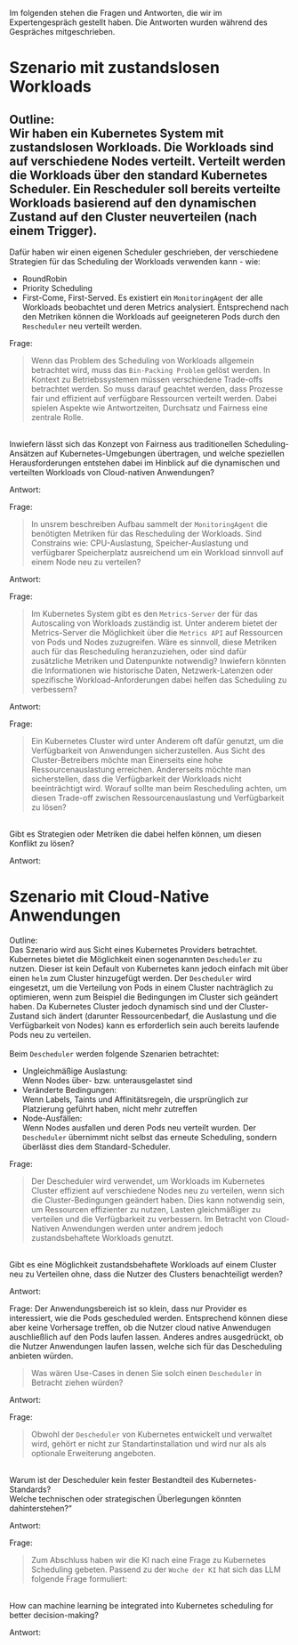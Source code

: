 Im folgenden stehen die Fragen und Antworten, die wir im Expertengespräch gestellt haben. 
Die Antworten wurden während des Gespräches mitgeschrieben. 

# Szenario mit zustandslosen Workloads

Outline:<br>
Wir haben ein Kubernetes System mit zustandslosen Workloads. 
Die Workloads sind auf verschiedene Nodes verteilt. 
Verteilt werden die Workloads über den standard Kubernetes Scheduler. 
Ein Rescheduler soll bereits verteilte Workloads basierend auf den dynamischen Zustand auf den Cluster neuverteilen (nach einem Trigger).
---
Dafür haben wir einen eigenen Scheduler geschrieben, 
der verschiedene Strategien für das Scheduling der Workloads verwenden kann - wie:<br>
- RoundRobin 
- Priority Scheduling
- First-Come, First-Served.
Es existiert ein `MonitoringAgent` der alle Workloads beobachtet und deren Metrics analysiert. 
Entsprechend nach den Metriken können die Workloads auf geeigneteren Pods durch den `Rescheduler` neu verteilt werden. 


Frage:
> Wenn das Problem des Scheduling von Workloads allgemein betrachtet wird, muss das `Bin-Packing Problem` gelöst werden. 
In Kontext zu Betriebssystemen müssen verschiedene Trade-offs betrachtet werden. 
So muss darauf geachtet werden, 
dass Prozesse fair und effizient auf verfügbare Ressourcen verteilt werden. 
Dabei spielen Aspekte wie Antwortzeiten, 
Durchsatz und Fairness eine zentrale Rolle. 
<br>
Inwiefern lässt sich das Konzept von Fairness aus traditionellen Scheduling-Ansätzen auf Kubernetes-Umgebungen übertragen, und 
welche speziellen Herausforderungen entstehen dabei im Hinblick auf die dynamischen und 
verteilten Workloads von Cloud-nativen Anwendungen?


Antwort:


Frage:
> In unsrem beschreiben Aufbau sammelt der `MonitoringAgent` die benötigten Metriken für das Rescheduling der Workloads. 
Sind Constrains wie: CPU-Auslastung, Speicher-Auslastung und verfügbarer Speicherplatz ausreichend um ein Workload sinnvoll auf einem Node neu zu verteilen? <br>


Antwort:


Frage:
> Im Kubernetes System gibt es den `Metrics-Server` der für das Autoscaling von Workloads zuständig ist. 
Unter anderem bietet der Metrics-Server die Möglichkeit über die `Metrics API` auf Ressourcen von Pods und Nodes zuzugreifen. 
Wäre es sinnvoll, 
diese Metriken auch für das Rescheduling heranzuziehen, 
oder sind dafür zusätzliche Metriken und Datenpunkte notwendig? 
Inwiefern könnten die Informationen wie historische Daten, 
Netzwerk-Latenzen oder spezifische Workload-Anforderungen dabei helfen das Scheduling zu verbessern?

Antwort:


Frage:
> Ein Kubernetes Cluster wird unter Anderem oft dafür genutzt, um die Verfügbarkeit von Anwendungen sicherzustellen. 
Aus Sicht des Cluster-Betreibers möchte man Einerseits eine hohe Ressourcenauslastung erreichen. 
Andererseits möchte man sicherstellen, dass die Verfügbarkeit der Workloads nicht beeinträchtigt wird. 
Worauf sollte man beim Rescheduling achten, um diesen Trade-off zwischen Ressourcenauslastung und Verfügbarkeit zu lösen?
<br>
Gibt es Strategien oder Metriken die dabei helfen können, um diesen Konflikt zu lösen?

Antwort:


# Szenario mit Cloud-Native Anwendungen

Outline:<br>
Das Szenario wird aus Sicht eines Kubernetes Providers betrachtet. 
<br>
Kubernetes bietet die Möglichkeit einen sogenannten `Descheduler` zu nutzen. 
Dieser ist kein Default von Kubernetes kann jedoch einfach mit über einen `helm` zum Cluster hinzugefügt werden.
Der `Descheduler` wird eingesetzt, um die Verteilung von Pods in einem Cluster nachträglich zu optimieren, 
wenn zum Beispiel die Bedingungen im Cluster sich geändert haben. 
Da Kubernetes Cluster jedoch dynamisch sind und der Cluster-Zustand sich ändert (darunter Ressourcenbedarf, die Auslastung und die Verfügbarkeit von Nodes) kann es erforderlich sein auch bereits laufende Pods neu zu verteilen. 
<br>
<br>
Beim `Descheduler` werden folgende Szenarien betrachtet:<br>
- Ungleichmäßige Auslastung:<br>Wenn Nodes über- bzw. unterausgelastet sind
- Veränderte Bedingungen:<br>Wenn Labels, Taints und Affinitätsregeln, die ursprünglich zur Platzierung geführt haben, nicht mehr zutreffen
- Node-Ausfällen:<br>Wenn Nodes ausfallen und deren Pods neu verteilt wurden. 
Der `Descheduler` übernimmt nicht selbst das erneute Scheduling, sondern überlässt dies dem Standard-Scheduler. 


Frage:
> Der Descheduler wird verwendet, um Workloads im Kubernetes Cluster effizient auf verschiedene Nodes neu zu verteilen, wenn sich die Cluster-Bedingungen geändert haben. Dies kann notwendig sein, um Ressourcen effizienter zu nutzen, Lasten gleichmäßiger zu verteilen und die Verfügbarkeit zu verbessern. Im Betracht von Cloud-Nativen Anwendungen werden unter andrem jedoch zustandsbehaftete Workloads genutzt. 
<br>
Gibt es eine Möglichkeit zustandsbehaftete Workloads auf einem Cluster neu zu Verteilen ohne, 
dass die Nutzer des Clusters benachteiligt werden?

Antwort:


Frage:
Der Anwendungsbereich ist so klein, dass nur Provider es interessiert, 
wie die Pods gescheduled werden. 
Entsprechend können diese aber keine Vorhersage treffen, 
ob die Nutzer cloud native Anwendugen auschließlich auf den Pods laufen lassen. 
Anderes andres ausgedrückt, 
ob die Nutzer Anwendungen laufen lassen, 
welche sich für das Descheduling anbieten würden.
<br>
> Was wären Use-Cases in denen Sie solch einen `Descheduler` in Betracht ziehen würden?

Antwort:


Frage:
> Obwohl der `Descheduler` von Kubernetes entwickelt und verwaltet wird, 
gehört er nicht zur Standartinstallation und 
wird nur als als optionale Erweiterung angeboten. 
<br>
Warum ist der Descheduler kein fester Bestandteil des Kubernetes-Standards? 
<br>
Welche technischen oder strategischen Überlegungen könnten dahinterstehen?“

Antwort: 


Frage:
> Zum Abschluss haben wir die KI nach eine Frage zu Kubernetes Scheduling gebeten. 
Passend zu der `Woche der KI` hat sich das LLM folgende Frage formuliert:
<br>
How can machine learning be integrated into Kubernetes scheduling for better decision-making?

Antwort: 
